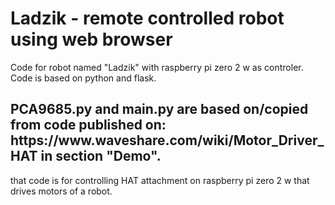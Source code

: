 # Ladzik - remote controlled robot using web browser
Code for robot named "Ladzik" with raspberry pi zero 2 w as controler. Code is based on python and flask.

<h2>PCA9685.py and main.py are based on/copied from code published on: <br> https://www.waveshare.com/wiki/Motor_Driver_HAT in section "Demo".</h2>
that code is for controlling HAT attachment on raspberry pi zero 2 w that drives motors of a robot.
